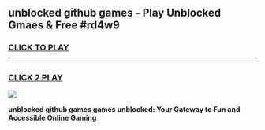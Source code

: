 
## unblocked github games - Play Unblocked Gmaes & Free #rd4w9
<h3>
<a href="https://premium.freeplayer.one?title=unblocked_github_games&ref=03M">CLICK TO PLAY</a></h3>
<hr>

<h3>
<a href="https://premium.freeplayer.one?title=unblocked_github_games&ref=03M">CLICK 2 PLAY</a>
  
</h3>

<a href="https://premium.freeplayer.one?title=unblocked_github_games&ref=03M"><img src="https://clearcache.store/games.png"></a>


**unblocked github games games unblocked: Your Gateway to Fun and Accessible Online Gaming**
